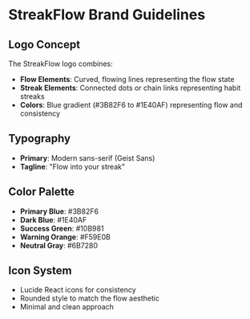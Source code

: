 # StreakFlow Brand Guidelines

## Logo Concept
The StreakFlow logo combines:
- **Flow Elements**: Curved, flowing lines representing the flow state
- **Streak Elements**: Connected dots or chain links representing habit streaks
- **Colors**: Blue gradient (#3B82F6 to #1E40AF) representing flow and consistency

## Typography
- **Primary**: Modern sans-serif (Geist Sans)
- **Tagline**: "Flow into your streak"

## Color Palette
- **Primary Blue**: #3B82F6
- **Dark Blue**: #1E40AF  
- **Success Green**: #10B981
- **Warning Orange**: #F59E0B
- **Neutral Gray**: #6B7280

## Icon System
- Lucide React icons for consistency
- Rounded style to match the flow aesthetic
- Minimal and clean approach
